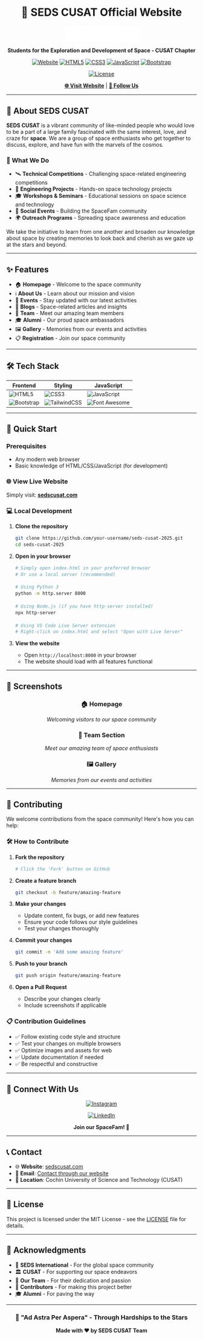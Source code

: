 <div align="center">

# 🚀 SEDS CUSAT Official Website

<img src="assets/img/logo.png" alt="SEDS CUSAT Logo" width="200" height="auto">

**Students for the Exploration and Development of Space - CUSAT Chapter**

[![Website](https://img.shields.io/website?label=sedscusat.com&style=for-the-badge&url=https%3A%2F%2Fsedscusat.com)](https://sedscusat.com)
[![HTML5](https://img.shields.io/badge/HTML5-E34F26?style=for-the-badge&logo=html5&logoColor=white)](https://developer.mozilla.org/en-US/docs/Web/HTML)
[![CSS3](https://img.shields.io/badge/CSS3-1572B6?style=for-the-badge&logo=css3&logoColor=white)](https://developer.mozilla.org/en-US/docs/Web/CSS)
[![JavaScript](https://img.shields.io/badge/JavaScript-F7DF1E?style=for-the-badge&logo=javascript&logoColor=black)](https://developer.mozilla.org/en-US/docs/Web/JavaScript)
[![Bootstrap](https://img.shields.io/badge/Bootstrap-563D7C?style=for-the-badge&logo=bootstrap&logoColor=white)](https://getbootstrap.com/)

[![License](https://img.shields.io/badge/License-MIT-green?style=for-the-badge)](LICENSE)

[**🌐 Visit Website**](https://sedscusat.com) | [**📱 Follow Us**](#-connect-with-us)

</div>

---

## 🌟 About SEDS CUSAT

**SEDS CUSAT** is a vibrant community of like-minded people who would love to be a part of a large family fascinated with the same interest, love, and craze for **space**. We are a group of space enthusiasts who get together to discuss, explore, and have fun with the marvels of the cosmos.

### 🎯 What We Do

- 🛰️ **Technical Competitions** - Challenging space-related engineering competitions
- 🔬 **Engineering Projects** - Hands-on space technology projects
- 🎓 **Workshops & Seminars** - Educational sessions on space science and technology
- 🎉 **Social Events** - Building the SpaceFam community
- 🌍 **Outreach Programs** - Spreading space awareness and education

We take the initiative to learn from one another and broaden our knowledge about space by creating memories to look back and cherish as we gaze up at the stars and beyond.

---

## ✨ Features

- 🏠 **Homepage** - Welcome to the space community
- ℹ️ **About Us** - Learn about our mission and vision
- 📅 **Events** - Stay updated with our latest activities
- 📝 **Blogs** - Space-related articles and insights
- 👥 **Team** - Meet our amazing team members
- 🎓 **Alumni** - Our proud space ambassadors
- 🖼️ **Gallery** - Memories from our events and activities
- 📋 **Registration** - Join our space community

---

## 🛠️ Tech Stack

<div align="center">

| Frontend                                                                                                     | Styling                                                                                                               | JavaScript                                                                                                             |
| ------------------------------------------------------------------------------------------------------------ | --------------------------------------------------------------------------------------------------------------------- | ---------------------------------------------------------------------------------------------------------------------- |
| ![HTML5](https://img.shields.io/badge/HTML5-E34F26?style=flat-square&logo=html5&logoColor=white)             | ![CSS3](https://img.shields.io/badge/CSS3-1572B6?style=flat-square&logo=css3&logoColor=white)                         | ![JavaScript](https://img.shields.io/badge/JavaScript-F7DF1E?style=flat-square&logo=javascript&logoColor=black)        |
| ![Bootstrap](https://img.shields.io/badge/Bootstrap-563D7C?style=flat-square&logo=bootstrap&logoColor=white) | ![TailwindCSS](https://img.shields.io/badge/Tailwind%20CSS-06B6D4?style=flat-square&logo=tailwindcss&logoColor=white) | ![Font Awesome](https://img.shields.io/badge/Font%20Awesome-528DD7?style=flat-square&logo=fontawesome&logoColor=white) |

</div>

---

## 🚀 Quick Start

### Prerequisites

- Any modern web browser
- Basic knowledge of HTML/CSS/JavaScript (for development)

### 🌐 View Live Website

Simply visit: **[sedscusat.com](https://sedscusat.com)**

### 💻 Local Development

1. **Clone the repository**

   ```bash
   git clone https://github.com/your-username/seds-cusat-2025.git
   cd seds-cusat-2025
   ```

2. **Open in your browser**

   ```bash
   # Simply open index.html in your preferred browser
   # Or use a local server (recommended)

   # Using Python 3
   python -m http.server 8000

   # Using Node.js (if you have http-server installed)
   npx http-server

   # Using VS Code Live Server extension
   # Right-click on index.html and select "Open with Live Server"
   ```

3. **View the website**
   - Open `http://localhost:8000` in your browser
   - The website should load with all features functional

---

## 🎨 Screenshots

<div align="center">

### 🏠 Homepage

_Welcoming visitors to our space community_

### 👥 Team Section

_Meet our amazing team of space enthusiasts_

### 🖼️ Gallery

_Memories from our events and activities_

</div>

---

## 🤝 Contributing

We welcome contributions from the space community! Here's how you can help:

### 🛠️ How to Contribute

1. **Fork the repository**

   ```bash
   # Click the 'Fork' button on GitHub
   ```

2. **Create a feature branch**

   ```bash
   git checkout -b feature/amazing-feature
   ```

3. **Make your changes**

   - Update content, fix bugs, or add new features
   - Ensure your code follows our style guidelines
   - Test your changes thoroughly

4. **Commit your changes**

   ```bash
   git commit -m 'Add some amazing feature'
   ```

5. **Push to your branch**

   ```bash
   git push origin feature/amazing-feature
   ```

6. **Open a Pull Request**
   - Describe your changes clearly
   - Include screenshots if applicable

### 📋 Contribution Guidelines

- ✅ Follow existing code style and structure
- ✅ Test your changes on multiple browsers
- ✅ Optimize images and assets for web
- ✅ Update documentation if needed
- ✅ Be respectful and constructive

---

## 📱 Connect With Us

<div align="center">

[![Instagram](https://img.shields.io/badge/Instagram-E4405F?style=for-the-badge&logo=instagram&logoColor=white)](https://www.instagram.com/ires_cusat/?hl=en)

[![LinkedIn](https://img.shields.io/badge/LinkedIn-0077B5?style=for-the-badge&logo=linkedin&logoColor=white)](https://www.linkedin.com/company/sedscusat/)

**Join our SpaceFam! 🚀**

</div>

---

## 📞 Contact

- 🌐 **Website**: [sedscusat.com](https://sedscusat.com)
- 📧 **Email**: [Contact through our website](https://sedscusat.com)
- 🏢 **Location**: Cochin University of Science and Technology (CUSAT)

---

## 📄 License

This project is licensed under the MIT License - see the [LICENSE](LICENSE) file for details.

---

## 🙏 Acknowledgments

- 🚀 **SEDS International** - For the global space community
- 🏛️ **CUSAT** - For supporting our space endeavors
- 👥 **Our Team** - For their dedication and passion
- 🌟 **Contributors** - For making this project better
- 🎓 **Alumni** - For paving the way

---

<div align="center">

### 🌌 "Ad Astra Per Aspera" - Through Hardships to the Stars

**Made with ❤️ by SEDS CUSAT Team**

</div>
